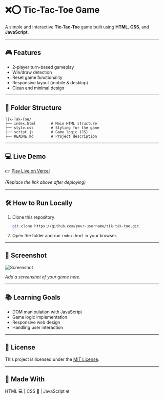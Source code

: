 # ❌⭕ Tic-Tac-Toe Game

A simple and interactive **Tic-Tac-Toe** game built using **HTML**, **CSS**, and **JavaScript**.

---

## 🎮 Features

- 2-player turn-based gameplay
- Win/draw detection
- Reset game functionality
- Responsive layout (mobile & desktop)
- Clean and minimal design

---

## 📁 Folder Structure

```
Tik-Tak-Toe/
├── index.html       # Main HTML structure
├── style.css        # Styling for the game
├── script.js        # Game logic (JS)
├── README.md        # Project description
```

---

## 💻 Live Demo

👉 [Play Live on Vercel](https://tic-tac-toe-game-prnx.vercel.app/)

_(Replace the link above after deploying)_

---

## 🛠️ How to Run Locally

1. Clone this repository:
   ```bash
   git clone https://github.com/your-username/tik-tak-toe.git
   ```

2. Open the folder and run `index.html` in your browser.

---

## 📸 Screenshot

![Screenshot](screenshot.png)

_Add a screenshot of your game here._

---

## 📚 Learning Goals

- DOM manipulation with JavaScript
- Game logic implementation
- Responsive web design
- Handling user interaction

---

## 📄 License

This project is licensed under the [MIT License](LICENSE).

---

## 🙌 Made With

HTML 💻 | CSS 🎨 | JavaScript ⚙️

